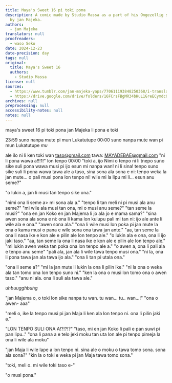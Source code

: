 ```yaml
---
title: Maya's Sweet 16 pi toki pona
description: A comic made by Studio Massa as a part of his Ongezellig series, translated
  by jan Majeka.
authors:
  - jan Majeka
translators: null
proofreaders:
  - waso Seko
date: 2024-12-23
date-precision: day
tags: null
original:
  title: Maya's Sweet 16
  authors:
    - Studio Massa
license: null
sources:
  - https://www.tumblr.com/jan-majeka-yaps/770611193848250368/i-translated-mayas-sweet-16-into-toki-pona
  - https://drive.google.com/drive/folders/16FCrsFBgMR34bHuL1GreECymdcQpoDMw?usp=sharing
archives: null
preprocessing: null
accessibility-notes: null
notes: null
---
```


maya's sweet 16 pi toki pona
jan Majeka li pona e toki

23:59 suno nanpa mute pi mun Lukatutupe
00:00 suno nanpa mute wan pi mun Lukatutupe
*mu*

ale
ilo ni li ken toki wan taso@gmail.com
tawa: MAYADEBAE@gmail.com
"ni li pona wawa a!!!1!"
lon tenpo 00:00
"toki a, ijo Nimi o
tenpo ni li tnepo suno sike suli pona wawa musi pi ijo esun mi nanpa wan!
ni li sina!
tenpo suno sike suli li pona wawa tawa ale a
taso, sina sona ala sona e ni: tenpo weka la jan mute...
o pali musi pona lon tenpo ni! wile mi la lipu mi li...
esun anu seme?"

"o lukin a, jan li musi tan tenpo sike ona."

"nimi ona li seme a> mi sona ala a."
"tenpo li tan meli ni pi musi ala anu seme?"
"mi wile ala musi tan ona, mi o musi anu seme?"
"tan seme la musi?"
"ona en jan Koko en jan Majema li jo ala jo e mama sama?"
"sina awen sona ala sona e ni: ona li kama lon kulupu pali mi tan ni: ijo ale ante li wile ala e ona."
"awen sona ala."
"ona li wile musi lon poka pi jan mute la ona o kama musi o pana e wile sona ona tawa jan ante."
"aa, tan seme la ona li nasa ike e kon ale e pilin ale lon tenpo ale."
"o lukin ala e ona, ona li ijo jaki taso."
"aa, tan seme la ona li nasa ike e kon ale e pilin ale lon tenpo ale."
"mi lukin awen weka tan poka ona lon tenpo ale a."
"o awen a, ona li pali ala e tenpo anu seme"
"pali ala, jan ala li wile tawa tenpo musi ona."
"ni la, ona li pona tawa jan ala tawa ijo ala."
"ona li tan pi utala ona."

"ona li seme a?"
"mi la jan mute li lukin la ona li pilin ike."
"ni la ona o weka ala tan tomo ona lon tenpo suno ni."
"ken la ona o musi lon tomo ona o awen taso."
"anu ni ala. ona li suli ala tawa ale."

*uhbuugghbuhg*

"jan Majema o, o toki lon sike nanpa tu wan.
tu wan... tu.. wan...!"
"ona o awen- aaa"

"meli o, ike la tenpo musi pi jan Maja li ken ala lon tenpo ni. ona li pilin jaki a."

"LON TENPO SULI ONA A!?!?!?"
"taso, mi en jan Koko li pali e pan suwi pi pan lipu.."
"ona li pana a e telo jeki moku tan uta lon ale pi tenpo pimeja la ona li wile ala moku"

"jan Maja li wile lape a lon tenpo ni. sina ale o moku o tawa tomo sona. sona ala sona?"
"kin la o toki e weka pi jan Maja tawa tomo sona."

"toki, meli o. mi wile toki taso e-"

"o musi pona."
